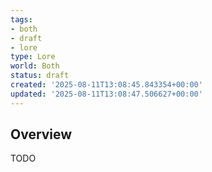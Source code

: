 ```yaml
---
tags:
- both
- draft
- lore
type: Lore
world: Both
status: draft
created: '2025-08-11T13:08:45.843354+00:00'
updated: '2025-08-11T13:08:47.506627+00:00'
---
```



## Overview

TODO
